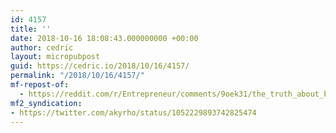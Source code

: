 ```yaml
---
id: 4157
title: ''
date: 2018-10-16 18:08:43.000000000 +00:00
author: cedric
layout: micropubpost
guid: https://cedric.io/2018/10/16/4157/
permalink: "/2018/10/16/4157/"
mf-repost-of:
  - https://reddit.com/r/Entrepreneur/comments/9oek31/the_truth_about_being_a_ceo/
mf2_syndication:
- https://twitter.com/akyrho/status/1052229893742825474
---
```

